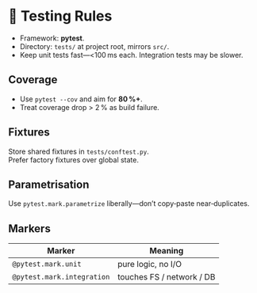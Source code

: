 # 🧪 Testing Rules

* Framework: **pytest**.
* Directory: `tests/` at project root, mirrors `src/`.
* Keep unit tests fast—\<100 ms each. Integration tests may be slower.

## Coverage

* Use `pytest --cov` and aim for **80 %+**.
* Treat coverage drop \> 2 % as build failure.

## Fixtures

Store shared fixtures in `tests/conftest.py`.  
Prefer factory fixtures over global state.

## Parametrisation

Use `pytest.mark.parametrize` liberally—don’t copy‑paste near‑duplicates.

## Markers

| Marker                  | Meaning                               |
|-------------------------|---------------------------------------|
| `@pytest.mark.unit`     | pure logic, no I/O                    |
| `@pytest.mark.integration` | touches FS / network / DB        |
